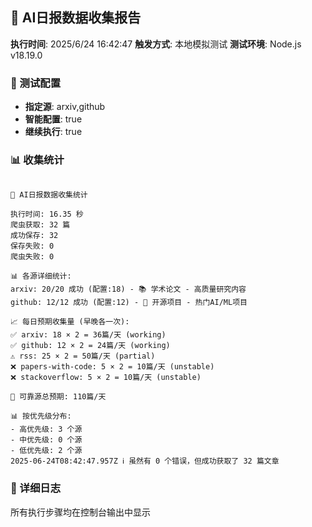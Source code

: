 ## 🤖 AI日报数据收集报告

**执行时间**: 2025/6/24 16:42:47
**触发方式**: 本地模拟测试
**测试环境**: Node.js v18.19.0

### 🔧 测试配置
- **指定源**: arxiv,github
- **智能配置**: true
- **继续执行**: true

### 📊 收集统计
```

🎯 AI日报数据收集统计

执行时间: 16.35 秒
爬虫获取: 32 篇
成功保存: 32
保存失败: 0
爬虫失败: 0

📊 各源详细统计:
arxiv: 20/20 成功 (配置:18) - 📚 学术论文 - 高质量研究内容
github: 12/12 成功 (配置:12) - 🐙 开源项目 - 热门AI/ML项目

📈 每日预期收集量 (早晚各一次):
✅ arxiv: 18 × 2 = 36篇/天 (working)
✅ github: 12 × 2 = 24篇/天 (working)
⚠️ rss: 25 × 2 = 50篇/天 (partial)
❌ papers-with-code: 5 × 2 = 10篇/天 (unstable)
❌ stackoverflow: 5 × 2 = 10篇/天 (unstable)

🎯 可靠源总预期: 110篇/天

📊 按优先级分布:
- 高优先级: 3 个源
- 中优先级: 0 个源  
- 低优先级: 2 个源
2025-06-24T08:42:47.957Z ℹ️ 虽然有 0 个错误，但成功获取了 32 篇文章

```

### 📝 详细日志
所有执行步骤均在控制台输出中显示
